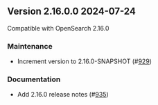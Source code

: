 ## Version 2.16.0.0 2024-07-24

Compatible with OpenSearch 2.16.0

### Maintenance
* Increment version to 2.16.0-SNAPSHOT (#[929](https://github.com/opensearch-project/notifications/pull/929))

### Documentation
* Add 2.16.0 release notes (#[935](https://github.com/opensearch-project/notifications/pull/935))